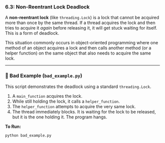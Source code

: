 ### 6.3: Non-Reentrant Lock Deadlock

A **non-reentrant lock** (like `threading.Lock`) is a lock that cannot be acquired more than once by the same thread. If a thread acquires the lock and then tries to acquire it *again* before releasing it, it will get stuck waiting for itself. This is a form of deadlock.

This situation commonly occurs in object-oriented programming where one method of an object acquires a lock and then calls another method (or a helper function) on the same object that also needs to acquire the same lock.

---

### 🔴 Bad Example (`bad_example.py`)

This script demonstrates the deadlock using a standard `threading.Lock`.
1.  A `main_function` acquires the lock.
2.  While still holding the lock, it calls a `helper_function`.
3.  The `helper_function` attempts to acquire the very same lock.
4.  The thread immediately blocks. It is waiting for the lock to be released, but it is the one holding it. The program hangs.

**To Run:**
```bash
python bad_example.py